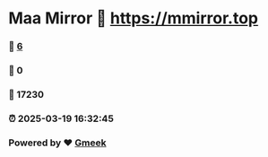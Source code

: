 # Maa Mirror :link: https://mmirror.top 
### :page_facing_up: [6](https://mmirror.top/tag.html) 
### :speech_balloon: 0 
### :hibiscus: 17230 
### :alarm_clock: 2025-03-19 16:32:45 
### Powered by :heart: [Gmeek](https://github.com/Meekdai/Gmeek)
